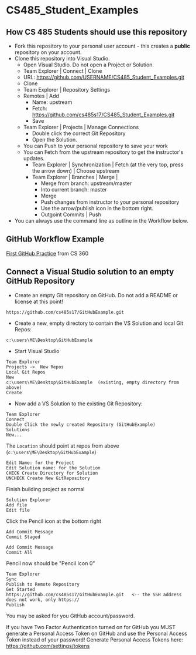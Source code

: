# CS485_Student_Examples

## How CS 485 Students should use this repository ##

* Fork this repository to your personal user account - this creates a **public** repository on your account.
* Clone this repository into Visual Studio. 
  * Open Visual Studio. Do not open a Project or Solution.
  * Team Explorer | Connect | Clone
  * URL: https://github.com/USERNAME/CS485_Student_Examples.git
  * Clone
  * Team Explorer | Repository Settings
  * Remotes | Add
    * Name: upstream
    * Fetch: https://github.com/cs485s17/CS485_Student_Examples.git
    * Save
  * Team Explorer | Projects | Manage Connections 
    * Double click the correct Git Repository
    * Open the Solution.
  * You can Push to your personal repository to save your work
  * You can Fetch from the upstream repository to get the instructor's updates.
    * Team Explorer | Synchronization | Fetch (at the very top, press the arrow down) | Choose upstream
    * Team Explorer | Branches | Merge |
      * Merge from branch: upstream/master
      * Into current branch: master
      * Merge
      * Push changes from instructor to your personal repository
      * Use the arrow/publish icon in the bottom right.
      * Outgoint Commits | Push
* You can always use the command line as outline in the Workflow below.
  

## GitHub Workflow Example ##

[First GitHub Practice](https://github.com/chaddcw/FirstGitPractice) from CS 360

## Connect a Visual Studio solution to an empty GitHub Repository

* Create an empty Git repository on GitHub.  Do not add a README or license at this point!
```
https://github.com/cs485s17/GitHubExample.git
```

* Create a new, empty directory to contain the VS Solution and local Git Repos:
```
c:\users\ME\Desktop\GitHubExample
```
* Start Visual Studio
```
Team Explorer
Projects ->  New Repos
Local Git Repos
New
c:\users\ME\Desktop\GitHubExample  (existing, empty directory from above)
Create
```
* Now add a VS Solution to the existing Git Repository:

```
Team Explorer
Connect
Double Click the newly created Repository (GitHubExample)
Solutions
New...
```

The ```Location``` should point at repos from above (```c:\users\ME\Desktop\GitHubExample```)

```
Edit Name: for the Project
Edit Solution name: for the Solution
CHECK Create Directory for Solution
UNCHECK Create New GitRepository
```
Finish building project as normal

```
Solution Explorer
Add file 
Edit file
```

Click the Pencil icon at the bottom right
```
Add Commit Message
Commit Staged
```
```
Add Commit Message
Commit All
```
Pencil now should be "Pencil Icon 0"

```
Team Explorer
Sync
Publish to Remote Repository
Get Started
https://github.com/cs485s17/GitHubExample.git   <-- the SSH address does not work, only https://
Publish
```

You may be asked for you GitHub account/password.

If you have Two Factor Authentication turned on for GitHub you MUST generate a Personal Access Token on GitHub and use the Personal Access Token instead of your password! 
Generate Personal Access Tokens here:  https://github.com/settings/tokens  
